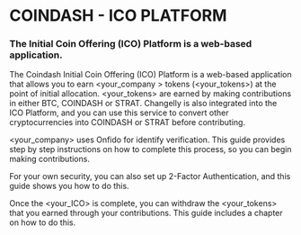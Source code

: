 
# COINDASH - ICO PLATFORM

### The Initial Coin Offering (ICO) Platform is a web-based application.


The Coindash Initial Coin Offering (ICO) Platform is a web-based application that allows you to earn <your_company > tokens (<your_tokens>) at the point of initial allocation. <your_tokens> are earned by making contributions in either BTC, COINDASH or STRAT. Changelly is also integrated into the ICO Platform, and you can use this service to convert other cryptocurrencies into COINDASH or STRAT before contributing.

<your_company> uses Onfido for identify verification. This guide provides step by step instructions on how to complete this process, so you can begin making contributions.

For your own security, you can also set up 2-Factor Authentication, and this guide shows you how to do this.

Once the <your_ICO> is complete, you can withdraw the <your_tokens> that you earned through your contributions. This guide includes a chapter on how to do this. 

